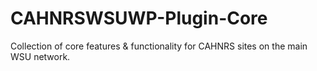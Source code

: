 # CAHNRSWSUWP-Plugin-Core
Collection of core features &amp; functionality for CAHNRS sites on the main WSU network.
